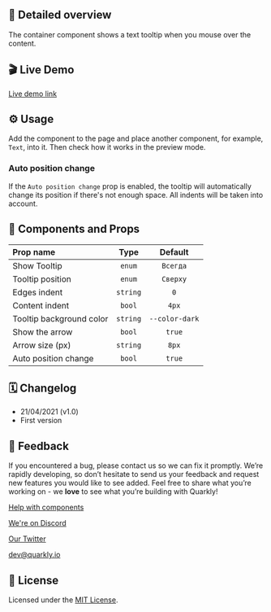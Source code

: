 ## 📖 Detailed overview

The container component shows a text tooltip when you mouse over the content.

## 🎬 Live Demo

[Live demo link](https://quarkly-catalog.netlify.app/tooltip/)

## ⚙️ Usage

Add the component to the page and place another component, for example, `Text`, into it. Then check how it works in the preview mode.

### Auto position change

If the `Auto position change` prop is enabled, the tooltip will automatically change its position if there's not enough space. All indents will be taken into account.

## 🧩 Components and Props

| Prop name                |   Type   |    Default     |
| :----------------------- | :------: | :------------: |
| Show Tooltip             |  `enum`  |    `Всегда`    |
| Tooltip position         |  `enum`  |    `Сверху`    |
| Edges indent             | `string` |      `0`       |
| Content indent           |  `bool`  |     `4px`      |
| Tooltip background color | `string` | `--color-dark` |
| Show the arrow           |  `bool`  |     `true`     |
| Arrow size (px)          | `string` |     `8px`      |
| Auto position change     |  `bool`  |     `true`     |

## 🗓 Changelog

-   21/04/2021 (v1.0)
-   First version

## 📮 Feedback

If you encountered a bug, please contact us so we can fix it promptly. We’re rapidly developing, so don’t hesitate to send us your feedback and request new features you would like to see added. Feel free to share what you’re working on - we **love** to see what you’re building with Quarkly!

[Help with components](https://community.quarkly.io/c/requests/11)

[We're on Discord](https://discord.gg/f9KhSMGX)

[Our Twitter](https://twitter.com/quarklyapp)

[dev@quarkly.io](mailto:dev@quarkly.io)

## 📝 License

Licensed under the [MIT License](./LICENSE).
